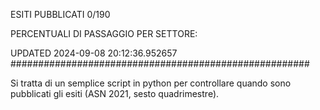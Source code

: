 ESITI PUBBLICATI 0/190 

PERCENTUALI DI PASSAGGIO PER SETTORE:

UPDATED 2024-09-08 20:12:36.952657
###################################################### 

Si tratta di un semplice script in python per controllare quando sono pubblicati gli esiti (ASN 2021, sesto quadrimestre).

